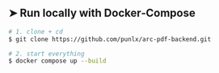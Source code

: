 ## ➤ Run locally with Docker‑Compose

```bash
# 1. clone + cd
$ git clone https://github.com/punlx/arc-pdf-backend.git

# 2. start everything
$ docker compose up --build
```
